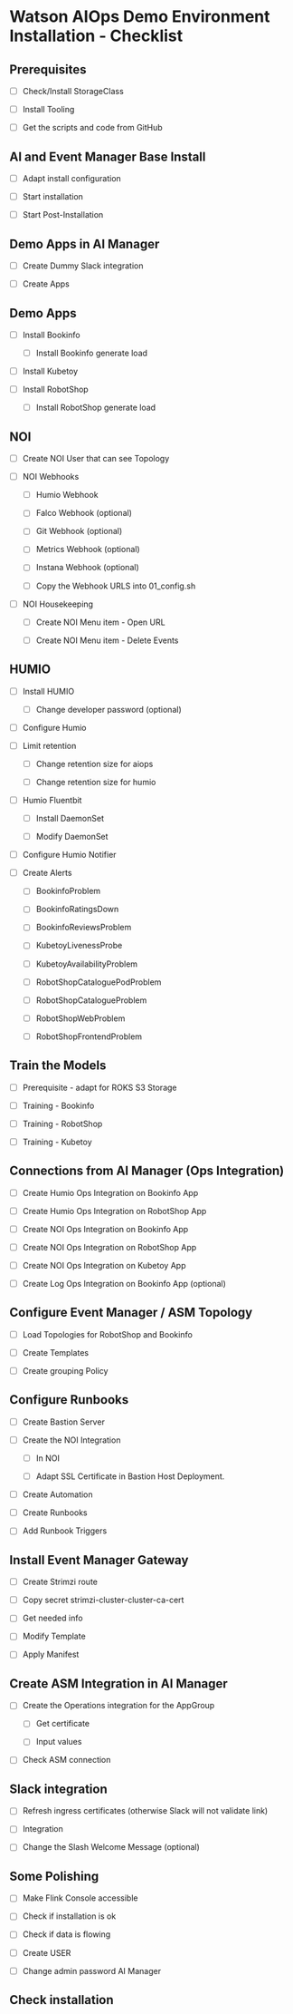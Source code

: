 # Watson AIOps Demo Environment Installation - Checklist


## Prerequisites

- [ ] Check/Install StorageClass

- [ ] Install Tooling
 
- [ ] Get the scripts and code from GitHub


## AI and Event Manager Base Install
- [ ] Adapt install configuration
 
- [ ] Start installation

- [ ] Start Post-Installation
 

## Demo Apps in AI Manager
- [ ] Create Dummy Slack integration
 
- [ ] Create Apps

## Demo Apps
- [ ] Install Bookinfo
 
	- [ ] Install Bookinfo generate load
   
- [ ] Install Kubetoy
 
- [ ] Install RobotShop
 
	- [ ] Install RobotShop generate load
   
   
## NOI

- [ ] Create NOI User that can see Topology

- [ ] NOI Webhooks

	- [ ] Humio Webhook
	 
	- [ ] Falco Webhook (optional)
	 
	- [ ] Git Webhook (optional)
	 
	- [ ] Metrics Webhook (optional)
	 
	- [ ] Instana Webhook (optional)
	 
	- [ ] Copy the Webhook URLS into 01_config.sh
 
- [ ] NOI Housekeeping
 
	- [ ] Create NOI Menu item - Open URL

	- [ ] Create NOI Menu item - Delete Events



## HUMIO
- [ ] Install HUMIO
 
	- [ ] Change developer password (optional)
   
- [ ] Configure Humio
 
- [ ] Limit retention
 
	- [ ] Change retention size for aiops
 
	- [ ] Change retention size for humio

- [ ] Humio Fluentbit
 
	- [ ] Install DaemonSet
   
	- [ ] Modify DaemonSet

- [ ] Configure Humio Notifier
 
- [ ] Create Alerts
 
	- [ ] BookinfoProblem
   
	- [ ] BookinfoRatingsDown
   
	- [ ] BookinfoReviewsProblem
   
	- [ ] KubetoyLivenessProbe
   
	- [ ] KubetoyAvailabilityProblem
   
	- [ ] RobotShopCataloguePodProblem
   
	- [ ] RobotShopCatalogueProblem

	- [ ] RobotShopWebProblem

	- [ ] RobotShopFrontendProblem

## Train the Models
- [ ] Prerequisite - adapt for ROKS S3 Storage
 
- [ ] Training - Bookinfo 
 
- [ ] Training - RobotShop 
 
- [ ] Training - Kubetoy 



 
## Connections from AI Manager (Ops Integration)

- [ ] Create Humio Ops Integration on Bookinfo App

- [ ] Create Humio Ops Integration on RobotShop App
 
- [ ] Create NOI Ops Integration on Bookinfo App
 
- [ ] Create NOI Ops Integration  on RobotShop App
 
- [ ] Create NOI Ops Integration  on Kubetoy App
 
   
- [ ] Create Log Ops Integration on Bookinfo App (optional)



## Configure Event Manager / ASM Topology
- [ ] Load Topologies for RobotShop and Bookinfo
 
- [ ] Create Templates
 
- [ ] Create grouping Policy


## Configure Runbooks
- [ ] Create Bastion Server
 
- [ ] Create the NOI Integration
 
	- [ ] In NOI
   
	- [ ] Adapt SSL Certificate in Bastion Host Deployment.
   
- [ ] Create Automation
 
- [ ] Create Runbooks
 
- [ ] Add Runbook Triggers
 


## Install Event Manager Gateway
- [ ] Create Strimzi route
 
- [ ] Copy secret strimzi-cluster-cluster-ca-cert
 
- [ ] Get needed info
 
- [ ] Modify Template
 
- [ ] Apply Manifest


## Create ASM Integration in AI Manager
- [ ] Create the Operations integration for the AppGroup
 
	- [ ] Get certificate
   
	- [ ] Input values
   
- [ ] Check ASM connection


## Slack integration
- [ ] Refresh ingress certificates (otherwise Slack will not validate link)
 
- [ ] Integration
 
- [ ] Change the Slash Welcome Message (optional)


## Some Polishing
- [ ] Make Flink Console accessible
 
- [ ] Check if installation is ok
 
- [ ] Check if data is flowing
 
- [ ] Create USER
 
- [ ] Change admin password AI Manager

## Check installation